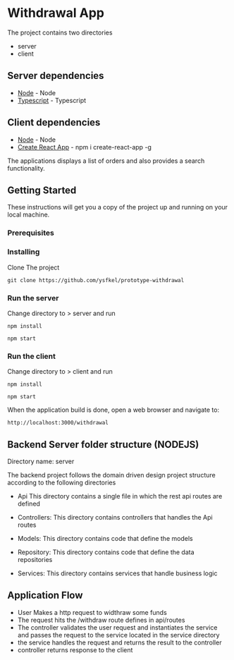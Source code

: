 # Withdrawal App

The project contains two directories

 - server
  - client 

## Server dependencies
   * [Node](https://nodejs.org/en/) - Node
   * [Typescript](https://www.npmjs.com/package/typescript) - Typescript

## Client dependencies
   * [Node](https://nodejs.org/en/) - Node
   * [Create React App](https://www.npmjs.com/package/create-react-app) - npm i create-react-app -g 
   

The applications displays a list of orders and also provides a search functionality.


## Getting Started

These instructions will get you a copy of the project up and running on your local machine.

### Prerequisites
 
### Installing 

Clone The project 

```
git clone https://github.com/ysfkel/prototype-withdrawal
```

### Run the server 

Change directory to > server  and  run 

```
npm install 
```

```
npm start 
```

### Run the client 

Change directory to > client  and  run 

```
npm install 
```

```
npm start 
```

When the application build is done, open a web browser and navigate to:

```
http://localhost:3000/withdrawal
```
 
## Backend Server folder structure (NODEJS)

Directory name: server

The backend project follows the domain driven design project structure according 
to the following directories

* Api
   This directory contains a single file in which the rest api routes are defined

* Controllers:
   This directory contains controllers that handles the Api routes
   
* Models:
   This directory contains code that define the models

* Repository:
   This directory contains code that define the  data repositories

* Services:
   This directory contains services that handle business logic


## Application Flow
   
* User Makes a http request to widthraw some funds 
* The request hits the /withdraw route defines in api/routes
* The controller validates the user request and instantiates the service and passes the request to the service located in the service directory
* the service handles the request and returns the result to the controller 
* controller returns response to the client 


